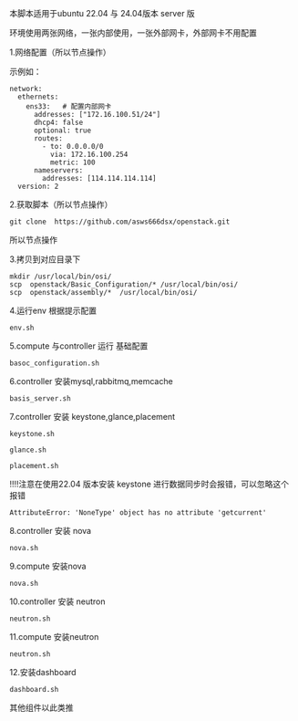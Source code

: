 本脚本适用于ubuntu 22.04 与 24.04版本 server 版

环境使用两张网络，一张内部使用，一张外部网卡，外部网卡不用配置

1.网络配置（所以节点操作）

示例如：

```
network:
  ethernets:
    ens33:   # 配置内部网卡
      addresses: ["172.16.100.51/24"]
      dhcp4: false
      optional: true
      routes:
        - to: 0.0.0.0/0
          via: 172.16.100.254
          metric: 100
      nameservers:
        addresses: [114.114.114.114]
  version: 2
```

2.获取脚本（所以节点操作）

```
git clone  https://github.com/asws666dsx/openstack.git
```

所以节点操作

3.拷贝到对应目录下

```
mkdir /usr/local/bin/osi/
scp  openstack/Basic_Configuration/* /usr/local/bin/osi/
scp  openstack/assembly/*  /usr/local/bin/osi/
```

4.运行env  根据提示配置 

```
env.sh
```

5.compute 与controller 运行 基础配置

```
basoc_configuration.sh
```

6.controller 安装mysql,rabbitmq,memcache

```
basis_server.sh
```

7.controller 安装 keystone,glance,placement

```
keystone.sh
```

```
glance.sh
```

```
placement.sh
```

!!!!注意在使用22.04 版本安装 keystone 进行数据同步时会报错，可以忽略这个报错

```
AttributeError: 'NoneType' object has no attribute 'getcurrent'
```

8.controller 安装 nova 

```
nova.sh
```

9.compute 安装nova

```
nova.sh
```

10.controller 安装 neutron 

```
neutron.sh
```

11.compute 安装neutron 

```
neutron.sh
```

12.安装dashboard

```
dashboard.sh
```

其他组件以此类推

